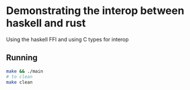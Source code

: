 # Demonstrating the interop between haskell and rust

Using the haskell FFI and using C types for interop

## Running

```bash
make && ./main
# to clean
make clean
```
